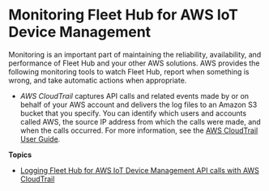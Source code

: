 # Monitoring Fleet Hub for AWS IoT Device Management<a name="aws-iot-monitor-monitoring"></a>

Monitoring is an important part of maintaining the reliability, availability, and performance of Fleet Hub and your other AWS solutions\. AWS provides the following monitoring tools to watch Fleet Hub, report when something is wrong, and take automatic actions when appropriate\.
+ *AWS CloudTrail* captures API calls and related events made by or on behalf of your AWS account and delivers the log files to an Amazon S3 bucket that you specify\. You can identify which users and accounts called AWS, the source IP address from which the calls were made, and when the calls occurred\. For more information, see the [AWS CloudTrail User Guide](https://docs.aws.amazon.com/awscloudtrail/latest/userguide/)\.

**Topics**
+ [Logging Fleet Hub for AWS IoT Device Management API calls with AWS CloudTrail](logging-using-cloudtrail.md)